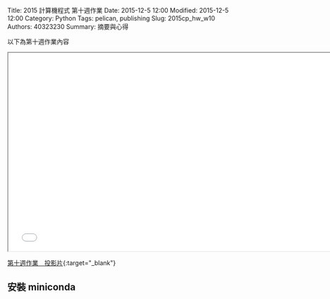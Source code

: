 Title: 2015 計算機程式 第十週作業
Date: 2015-12-5 12:00
Modified: 2015-12-5 12:00
Category: Python
Tags: pelican, publishing
Slug: 2015cp_hw_w10
Authors: 40323230
Summary: 摘要與心得

以下為第十週作業內容

<iframe src="40323230_cp_w10.html" width="750" height="450"></iframe>

[第十週作業　投影片](40323230_cp_w10.html){:target="_blank"}

<h2>安裝 miniconda</h2>
